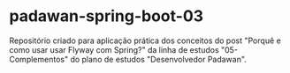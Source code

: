 # padawan-spring-boot-03
 Repositório criado para aplicação prática dos conceitos do post "Porquê e como usar usar Flyway com Spring?" da linha de estudos "05-Complementos" do plano de estudos "Desenvolvedor Padawan".
